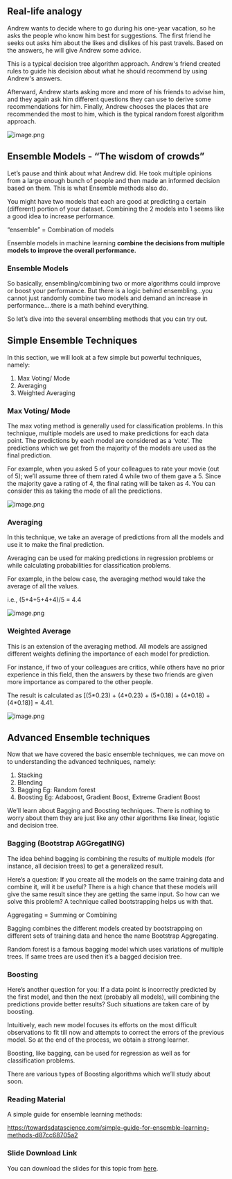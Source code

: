 ## Real-life analogy

Andrew wants to decide where to go during his one-year vacation, so he asks the people who know him best for suggestions. The first friend he seeks out asks him about the likes and dislikes of his past travels. Based on the answers, he will give Andrew some advice.

This is a typical decision tree algorithm approach. Andrew's friend created rules to guide his decision about what he should recommend by using Andrew's answers.

Afterward, Andrew starts asking more and more of his friends to advise him, and they again ask him different questions they can use to derive some recommendations for him. Finally, Andrew chooses the places that are recommended the most to him, which is the typical random forest algorithm approach.





![image.png](https://dphi-live.s3.amazonaws.com/media_uploads/image_1e474b54eb01458a9701a8b58618a4bd.png)






## Ensemble Models - “The wisdom of crowds”

Let’s pause and think about what Andrew did. He took multiple opinions from a large enough bunch of people and then made an informed decision based on them. This is what Ensemble methods also do.

You might have two models that each are good at predicting a certain (different) portion of your dataset. Combining the 2 models into 1 seems like a good idea to increase performance.

“ensemble” = Combination of models

Ensemble models in machine learning **combine the decisions from multiple models to improve the overall performance.**

### Ensemble Models

So basically, ensembling/combining two or more algorithms could improve or boost your performance. But there is a logic behind ensembling…you cannot just randomly combine two models and demand an increase in performance….there is a math behind everything.

So let’s dive into the several ensembling methods that you can try out.

## Simple Ensemble Techniques

In this section, we will look at a few simple but powerful techniques, namely:

1. Max Voting/ Mode
2. Averaging
3. Weighted Averaging

### Max Voting/ Mode

The max voting method is generally used for classification problems. In this technique, multiple models are used to make predictions for each data point. The predictions by each model are considered as a ‘vote’. The predictions which we get from the majority of the models are used as the final prediction.

For example, when you asked 5 of your colleagues to rate your movie (out of 5); we’ll assume three of them rated 4 while two of them gave a 5. Since the majority gave a rating of 4, the final rating will be taken as 4. You can consider this as taking the mode of all the predictions.


![image.png](https://dphi-live.s3.amazonaws.com/media_uploads/image_02fde8d964df46fcad3e8681e849b14a.png)




### Averaging

In this technique, we take an average of predictions from all the models and use it to make the final prediction.

Averaging can be used for making predictions in regression problems or while calculating probabilities for classification problems.

For example, in the below case, the averaging method would take the average of all the values.

i.e., (5+4+5+4+4)/5 = 4.4

![image.png](https://dphi-live.s3.amazonaws.com/media_uploads/image_dcdba325da674dfb949735bba9139f80.png)

### Weighted Average

This is an extension of the averaging method. All models are assigned different weights defining the importance of each model for prediction.

For instance, if two of your colleagues are critics, while others have no prior experience in this field, then the answers by these two friends are given more importance as compared to the other people.

The result is calculated as \[(5\*0.23) + (4\*0.23) + (5\*0.18) + (4\*0.18) + (4\*0.18)] = 4.41.

![image.png](https://dphi-live.s3.amazonaws.com/media_uploads/image_9338ac9e97fc437aa4d7aa831645f0ad.png)

## Advanced Ensemble techniques

Now that we have covered the basic ensemble techniques, we can move on to understanding the advanced techniques, namely:

1. Stacking
2. Blending
3. Bagging Eg: Random forest
4. Boosting Eg: Adaboost, Gradient Boost, Extreme Gradient Boost

We’ll learn about Bagging and Boosting techniques. There is nothing to worry about them they are just like any other algorithms like linear, logistic and decision tree.

### Bagging (**B**ootstrap **AGG**regat**ING**)

The idea behind bagging is combining the results of multiple models (for instance, all decision trees) to get a generalized result.

Here’s a question: If you create all the models on the same training data and combine it, will it be useful? There is a high chance that these models will give the same result since they are getting the same input. So how can we solve this problem? A technique called bootstrapping helps us with that.

Aggregating = Summing or Combining

Bagging combines the different models created by bootstrapping on different sets of training data and hence the name Bootstrap Aggregating.

Random forest is a famous bagging model which uses variations of multiple trees. If same trees are used then it’s a bagged decision tree.

### Boosting

Here’s another question for you: If a data point is incorrectly predicted by the first model, and then the next (probably all models), will combining the predictions provide better results? Such situations are taken care of by boosting.

Intuitively, each new model focuses its efforts on the most difficult observations to fit till now and attempts to correct the errors of the previous model. So at the end of the process, we obtain a strong learner.

Boosting, like bagging, can be used for regression as well as for classification problems.

There are various types of Boosting algorithms which we’ll study about soon.

### Reading Material

A simple guide for ensemble learning methods:

https://towardsdatascience.com/simple-guide-for-ensemble-learning-methods-d87cc68705a2

### Slide Download Link

You can download the slides for this topic from [here](https://docs.google.com/presentation/d/1RVZP4Ec7qMNjjUb0qrAQyjZDAW07\_i\_K1MzPHHhuPcg/edit?usp=sharing).